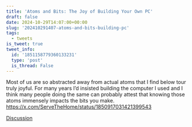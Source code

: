 ```yaml
---
title: 'Atoms and Bits: The Joy of Building Your Own PC'
draft: false
date: 2024-10-29T14:07:00+00:00
slug: '202410291407-atoms-and-bits-building-pc'
tags:
  - tweets
is_tweet: true
tweet_info:
  id: '1851158779360133231'
  type: 'post'
  is_thread: False
---
```




Most of us are so abstracted away from actual atoms that I find below tour truly joyful. For many years I’d insisted building the computer I used and I think many people doing the same can probably attest that knowing those atoms immensely impacts the bits you make. <https://x.com/ServeTheHome/status/1850917031421399543>

[Discussion](https://x.com/sytelus/status/1851158779360133231)
